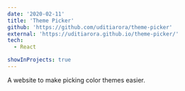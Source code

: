 ```yaml
---
date: '2020-02-11'
title: 'Theme Picker'
github: 'https://github.com/uditiarora/theme-picker'
external: 'https://uditiarora.github.io/theme-picker/'
tech:
  - React

showInProjects: true
---
```


A website to make picking color themes easier.
